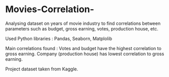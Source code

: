 # Movies-Correlation-
Analysing dataset on years of movie industry to find correlations between parameters such as budget, gross earning, votes, production house, etc.

Used Python libraries : Pandas, Seaborn, Matplolib

Main correlations found :  Votes and budget have the highest correlation to gross earning. Company (production house) has lowest correlation to gross earning.

Project dataset taken from Kaggle.
